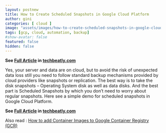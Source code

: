 ```yaml
---
layout: postnew
title: How to Create Scheduled Snapshots in Google Cloud Platform
author: gini
categories: [ cloud ]
image: "assets/images/how-to-create-scheduled-snapshots-in-google-cloud-platform.PNG"
tags: [gcp, cloud, automation, backup]
#show-avatar: false
featured: false
hidden: false
---
```


**See [Full Article](https://www.techbeatly.com/2020/01/how-to-create-scheduled-snapshots-in-google-cloud-platform.html) in [techbeatly.com](https://www.techbeatly.com/2020/01/how-to-create-scheduled-snapshots-in-google-cloud-platform.html)**

Yes, your server and data are on cloud, but to avoid the risk of unexpected data loss still you need to follow standard backup mechanisms provided by cloud providers like snapshots or replication. The best way is to take the disk snapshots – Operating System disk as well as data disks. And the best part is Scheduled Snapshots by which you don’t need to worry about regular snapshots. Here see a simple demo for scheduled snapshots in Google Cloud Platform.

**See [Full Article](https://www.techbeatly.com/2020/01/how-to-create-scheduled-snapshots-in-google-cloud-platform.html) in [techbeatly.com](https://www.techbeatly.com/2020/01/how-to-create-scheduled-snapshots-in-google-cloud-platform.html)**

Also read : [How to add Container Images to Google Container Registry (GCR)](https://www.techbeatly.com/2019/10/adding-container-images-to-google-container-registry-gcr.html/)